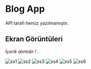 # Blog App

API tarafı henüz yazılmamıştır.

## Ekran Görüntüleri

*İçerik alıntıdır ! .*

![ss1](https://user-images.githubusercontent.com/42480609/104752802-30179800-5768-11eb-8c3c-0235e0595fca.png)
![ss2](https://user-images.githubusercontent.com/42480609/104752796-2db53e00-5768-11eb-9a34-36af7721c74c.png)
![ss3](https://user-images.githubusercontent.com/42480609/104752781-2aba4d80-5768-11eb-8f2c-0c6dbef9fe5a.png)
![ss4](https://user-images.githubusercontent.com/42480609/104752763-2130e580-5768-11eb-83f5-9c1c11bf8b05.png)
![ss5](https://user-images.githubusercontent.com/42480609/104752751-1e35f500-5768-11eb-85dd-075e0c13ef8d.png)
![ss6](https://user-images.githubusercontent.com/42480609/104752743-1b3b0480-5768-11eb-951c-e24d294e63a6.png)
